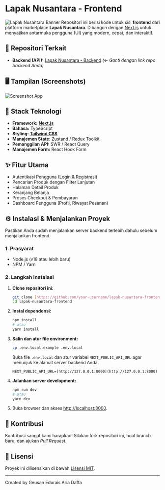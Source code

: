 # Lapak Nusantara - Frontend

![Lapak Nusantara Banner](https://via.placeholder.com/1280x640.png?text=Lapak+Nusantara+-+Frontend)
Repositori ini berisi kode untuk sisi **frontend** dari platform marketplace **Lapak Nusantara**. Dibangun dengan [Next.js](https://nextjs.org/) untuk menyajikan antarmuka pengguna (UI) yang modern, cepat, dan interaktif.

## 🔗 Repositori Terkait

* **Backend (API):** [Lapak Nusantara - Backend](https://github.com/your-username/lapak-nusantara-backend) *(<- Ganti dengan link repo backend Anda)*

## 🖥️ Tampilan (Screenshots)

![Screenshot App](https://via.placeholder.com/800x500.png?text=Tampilan+Homepage)

## 🚀 Stack Teknologi

* **Framework:** [**Next.js**](https://nextjs.org/)
* **Bahasa:** TypeScript
* **Styling:** [**Tailwind CSS**](https://tailwindcss.com/)
* **Manajemen State:** Zustand / Redux Toolkit
* **Pemanggilan API:** SWR / React Query
* **Manajemen Form:** React Hook Form

## ✨ Fitur Utama

* Autentikasi Pengguna (Login & Registrasi)
* Pencarian Produk dengan Filter Lanjutan
* Halaman Detail Produk
* Keranjang Belanja
* Proses Checkout & Pembayaran
* Dashboard Pengguna (Profil, Riwayat Pesanan)

## ⚙️ Instalasi & Menjalankan Proyek

Pastikan Anda sudah menjalankan server backend terlebih dahulu sebelum menjalankan frontend.

### 1. Prasyarat

* Node.js (v18 atau lebih baru)
* NPM / Yarn

### 2. Langkah Instalasi

1.  **Clone repositori ini:**
    ```bash
    git clone [https://github.com/your-username/lapak-nusantara-frontend.git](https://github.com/your-username/lapak-nusantara-frontend.git)
    cd lapak-nusantara-frontend
    ```

2.  **Instal dependensi:**
    ```bash
    npm install
    # atau
    yarn install
    ```

3.  **Salin dan atur file environment:**
    ```bash
    cp .env.local.example .env.local
    ```
    Buka file `.env.local` dan atur variabel `NEXT_PUBLIC_API_URL` agar menunjuk ke alamat server backend Anda.
    ```env
    NEXT_PUBLIC_API_URL=[http://127.0.0.1:8000](http://127.0.0.1:8000)
    ```

4.  **Jalankan server development:**
    ```bash
    npm run dev
    # atau
    yarn dev
    ```

5.  Buka browser dan akses [http://localhost:3000](http://localhost:3000).

## 🤝 Kontribusi

Kontribusi sangat kami harapkan! Silakan fork repositori ini, buat branch baru, dan ajukan _Pull Request_.

## 📄 Lisensi

Proyek ini dilisensikan di bawah [Lisensi MIT](LICENSE).

---

Created by Geusan Edurais Aria Daffa